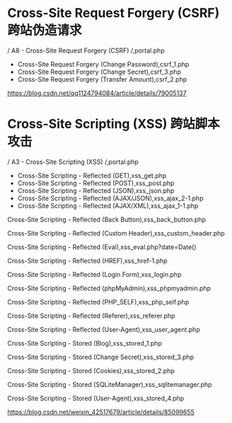 # Cross-Site Request Forgery (CSRF) 跨站伪造请求

/ A8 - Cross-Site Request Forgery (CSRF) /,portal.php

* Cross-Site Request Forgery (Change Password),csrf_1.php
* Cross-Site Request Forgery (Change Secret),csrf_3.php
* Cross-Site Request Forgery (Transfer Amount),csrf_2.php

https://blog.csdn.net/qq1124794084/article/details/79005137

# Cross-Site Scripting (XSS) 跨站脚本攻击

/ A3 - Cross-Site Scripting (XSS) /,portal.php

* Cross-Site Scripting - Reflected (GET),xss_get.php
* Cross-Site Scripting - Reflected (POST),xss_post.php
* Cross-Site Scripting - Reflected (JSON),xss_json.php
* Cross-Site Scripting - Reflected (AJAX/JSON),xss_ajax_2-1.php
* Cross-Site Scripting - Reflected (AJAX/XML),xss_ajax_1-1.php

Cross-Site Scripting - Reflected (Back Button),xss_back_button.php

Cross-Site Scripting - Reflected (Custom Header),xss_custom_header.php

Cross-Site Scripting - Reflected (Eval),xss_eval.php?date=Date()

Cross-Site Scripting - Reflected (HREF),xss_href-1.php

Cross-Site Scripting - Reflected (Login Form),xss_login.php

Cross-Site Scripting - Reflected (phpMyAdmin),xss_phpmyadmin.php

Cross-Site Scripting - Reflected (PHP_SELF),xss_php_self.php

Cross-Site Scripting - Reflected (Referer),xss_referer.php

Cross-Site Scripting - Reflected (User-Agent),xss_user_agent.php

Cross-Site Scripting - Stored (Blog),xss_stored_1.php

Cross-Site Scripting - Stored (Change Secret),xss_stored_3.php

Cross-Site Scripting - Stored (Cookies),xss_stored_2.php

Cross-Site Scripting - Stored (SQLiteManager),xss_sqlitemanager.php

Cross-Site Scripting - Stored (User-Agent),xss_stored_4.php

https://blog.csdn.net/weixin_42517679/article/details/85099655

